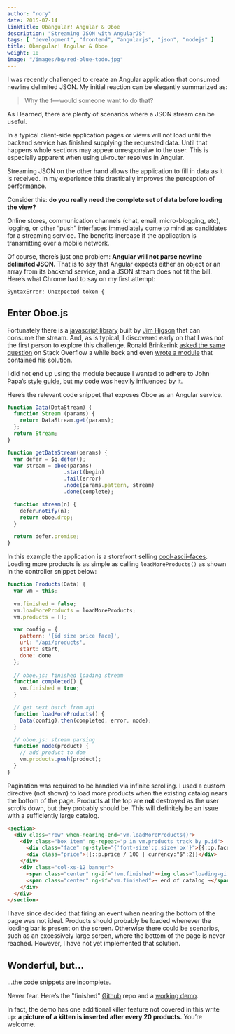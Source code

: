 ```yaml
---
author: "rory"
date: 2015-07-14
linktitle: Obangular! Angular & Oboe
description: "Streaming JSON with AngularJS"
tags: [ "development", "frontend", "angularjs", "json", "nodejs" ]
title: Obangular! Angular & Oboe
weight: 10
image: "/images/bg/red-blue-todo.jpg"
---
```


I was recently challenged to create an Angular application that consumed newline delimited JSON. My initial reaction can be elegantly summarized as:

> Why the f— would someone want to do that?

As I learned, there are plenty of scenarios where a JSON stream can be useful.

In a typical client-side application pages or views will not load until the backend service has finished supplying the requested data. Until that happens whole sections may appear unresponsive to the user. This is especially apparent when using ui-router resolves in Angular.

Streaming JSON on the other hand allows the application to fill in data as it is received. In my experience this drastically improves the perception of performance.

Consider this: **do you really need the complete set of data before loading the view?**

Online stores, communication channels (chat, email, micro-blogging, etc), logging, or other “push” interfaces immediately come to mind as candidates for a streaming service. The benefits increase if the application is transmitting over a mobile network.

Of course, there’s just one problem: **Angular will not parse newline delimited JSON.** That is to say that Angular expects either an object or an array from its backend service, and a JSON stream does not fit the bill. Here’s what Chrome had to say on my first attempt:

```
SyntaxError: Unexpected token {
```

## Enter Oboe.js

Fortunately there is a [javascript library](http://oboejs.com/) built by [Jim Higson](https://twitter.com/jimhigson) that can consume the stream. And, as is typical, I discovered early on that I was not the first person to explore this challenge. Ronald Brinkerink [asked the same question](http://stackoverflow.com/questions/25567864/a-solution-for-streaming-json-using-oboe-js-in-angularjs) on Stack Overflow a while back and even [wrote a module](https://github.com/RonB/angular-oboe) that contained his solution.

I did not end up using the module because I wanted to adhere to John Papa’s [style guide](https://github.com/johnpapa/angular-styleguide), but my code was heavily influenced by it.

Here’s the relevant code snippet that exposes Oboe as an Angular service.

```javascript
function Data(DataStream) {
  function Stream (params) {
    return DataStream.get(params);
  };
  return Stream;
}

function getDataStream(params) {
  var defer = $q.defer();
  var stream = oboe(params)
                  .start(begin)
                  .fail(error)
                  .node(params.pattern, stream)
                  .done(complete);

  function stream(n) {
    defer.notify(n);
    return oboe.drop;
  }

  return defer.promise;
}
```

In this example the application is a storefront selling [cool-ascii-faces](https://github.com/maxogden/cool-ascii-faces). Loading more products is as simple as calling `loadMoreProducts()` as shown in the controller snippet below:

```javascript
function Products(Data) {
  var vm = this;
  
  vm.finished = false;
  vm.loadMoreProducts = loadMoreProducts;
  vm.products = [];

  var config = {
    pattern: '{id size price face}',
    url: '/api/products',
    start: start,
    done: done
  };
  
  // oboe.js: finished loading stream
  function completed() {
    vm.finished = true;
  }

  // get next batch from api
  function loadMoreProducts() {
    Data(config).then(completed, error, node);
  }

  // oboe.js: stream parsing
  function node(product) {
    // add product to dom
    vm.products.push(product);
  }
}
```

Pagination was required to be handled via infinite scrolling. I used a custom directive (not shown) to load more products when the existing catalog nears the bottom of the page. Products at the top are **not** destroyed as the user scrolls down, but they probably should be. This will definitely be an issue with a sufficiently large catalog.

```html
<section>
  <div class="row" when-nearing-end="vm.loadMoreProducts()">
    <div class="box item" ng-repeat="p in vm.products track by p.id">
      <div class="face" ng-style="{'font-size':p.size+'px'}">{{::p.face}}</div>
      <div class="price">{{::p.price / 100 | currency:"$":2}}</div>
    </div>
    <div class="col-xs-12 banner">
      <span class="center" ng-if="!vm.finished"><img class="loading-gif" src="/styles/images/loading.gif"/> loading...</span>
      <span class="center" ng-if="vm.finished">~ end of catalog ~</span> 
    </div>
  </div>
</section>
```

I have since decided that firing an event when nearing the bottom of the page was not ideal. Products should probably be loaded whenever the loading bar is present on the screen. Otherwise there could be scenarios, such as an excessively large screen, where the bottom of the page is never reached. However, I have not yet implemented that solution.

## Wonderful, but...

...the code snippets are incomplete.

Never fear. Here’s the "finished" [Github](https://github.com/rorygarand/discount-ascii-warehouse) repo and a [working demo](http://ascii.rorygarand.com/).

In fact, the demo has one additional killer feature not covered in this write up: **a picture of a kitten is inserted after every 20 products.** You’re welcome.